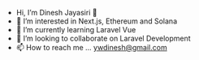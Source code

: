- Hi, I’m Dinesh Jayasiri 👋
- 👀 I’m interested in Next.js, Ethereum and Solana
- 🌱 I’m currently learning Laravel Vue
- 💞️ I’m looking to collaborate on Laravel Development
- 📫 How to reach me ... ywdinesh@gmail.com

<!---
dinesh-jaysiri/dinesh-jaysiri is a ✨ special ✨ repository because its `README.md` (this file) appears on your GitHub profile.
You can click the Preview link to take a look at your changes.
--->
